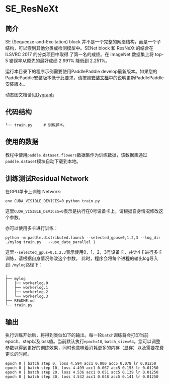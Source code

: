 SE_ResNeXt
===========

简介
--------
SE (Sequeeze-and-Excitation) block 并不是一个完整的网络结构，而是一个子结构，可以嵌到其他分类或检测模型中。SENet block 和 ResNeXt 的结合在 ILSVRC 2017 的分类项目中取得 了第一名的成绩。在 ImageNet 数据集上将 top-5 错误率从原先的最好成绩 2.991% 降低到 2.251%。

运行本目录下的程序示例需要使用PaddlePaddle develop最新版本。如果您的PaddlePaddle安装版本低于此要求，请按照[安装文档](http://www.paddlepaddle.org/docs/develop/documentation/zh/build_and_install/pip_install_cn.html)中的说明更新PaddlePaddle安装版本。

动态图文档请见[Dygraph](https://www.paddlepaddle.org.cn/documentation/docs/zh/develop/user_guides/howto/dygraph/DyGraph.html)


## 代码结构
```
└── train.py     # 训练脚本。
```

## 使用的数据

教程中使用`paddle.dataset.flowers`数据集作为训练数据，该数据集通过`paddle.dataset`模块自动下载到本地。

## 训练测试Residual Network

在GPU单卡上训练 Network:

```
env CUDA_VISIBLE_DEVICES=0 python train.py
```

这里`CUDA_VISIBLE_DEVICES=0`表示是执行在0号设备卡上，请根据自身情况修改这个参数。

亦可以使用多卡进行训练：
```
python -m paddle.distributed.launch --selected_gpus=0,1,2,3 --log_dir ./mylog train.py   --use_data_parallel 1
```
这里`--selected_gpus=0,1,2,3`表示使用0，1，2，3号设备卡，共计4卡进行多卡训练，请根据自身情况修改这个参数。
此时，程序会将每个进程的输出log导入到`./mylog`路径下：
```
.
├── mylog
│   ├── workerlog.0
│   ├── workerlog.1
│   ├── workerlog.2
│   └── workerlog.3
├── README.md
└── train.py
```


## 输出
执行训练开始后，将得到类似如下的输出。每一轮`batch`训练将会打印当前epoch、step以及loss值。当前默认执行`epoch=10`, `batch_size=64`。您可以调整参数以得到更好的训练效果，同时也意味着消耗更多的内存（显存）以及需要花费更长的时间。

```text
epoch 0 | batch step 0, loss 4.594 acc1 0.000 acc5 0.078 lr 0.01250
epoch 0 | batch step 10, loss 4.499 acc1 0.067 acc5 0.153 lr 0.01250
epoch 0 | batch step 20, loss 4.536 acc1 0.051 acc5 0.139 lr 0.01250
epoch 0 | batch step 30, loss 4.532 acc1 0.048 acc5 0.141 lr 0.01250
```
